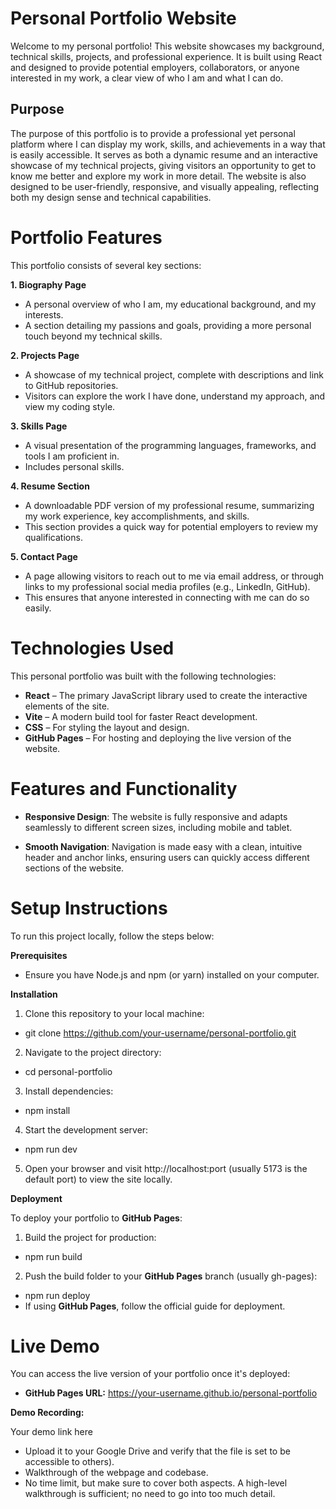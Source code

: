 # Personal Portfolio Website
Welcome to my personal portfolio! This website showcases my background, technical skills, projects, and professional experience. It is built using React and designed to provide potential employers, collaborators, or anyone interested in my work, a clear view of who I am and what I can do.
## Purpose
The purpose of this portfolio is to provide a professional yet personal platform where I can display my work, skills, and achievements in a way that is easily accessible. It serves as both a dynamic resume and an interactive showcase of my technical projects, giving visitors an opportunity to get to know me better and explore my work in more detail. The website is also designed to be user-friendly, responsive, and visually appealing, reflecting both my design sense and technical capabilities.




# Portfolio Features

This portfolio consists of several key sections:

**1. Biography Page**
* A personal overview of who I am, my educational background, and my interests.
* A section detailing my passions and goals, providing a more personal touch beyond my technical skills.

**2. Projects Page**
* A showcase of my technical project, complete with descriptions and link to GitHub repositories.
* Visitors can explore the work I have done, understand my approach, and view my coding style.

**3. Skills Page**
* A visual presentation of the programming languages, frameworks, and tools I am proficient in.
* Includes personal skills.

**4. Resume Section**
* A downloadable PDF version of my professional resume, summarizing my work experience, key accomplishments, and skills.
* This section provides a quick way for potential employers to review my qualifications.

**5. Contact Page**
* A page allowing visitors to reach out to me via email address, or through links to my professional social media profiles (e.g., LinkedIn, GitHub).
* This ensures that anyone interested in connecting with me can do so easily.

# Technologies Used
This personal portfolio was built with the following technologies:

* **React** – The primary JavaScript library used to create the interactive elements of the site.
* **Vite** – A modern build tool for faster React development.
* **CSS** – For styling the layout and design.
* **GitHub Pages** – For hosting and deploying the live version of the website.

# Features and Functionality
* **Responsive Design**: The website is fully responsive and adapts seamlessly to different screen sizes, including mobile and tablet.

* **Smooth Navigation**: Navigation is made easy with a clean, intuitive header and anchor links, ensuring users can quickly access different sections of the website.

# Setup Instructions
To run this project locally, follow the steps below:

**Prerequisites**

* Ensure you have Node.js and npm (or yarn) installed on your computer.


**Installation**

1. Clone this repository to your local machine:
- git clone https://github.com/your-username/personal-portfolio.git

2. Navigate to the project directory:
- cd personal-portfolio
3. Install dependencies:
- npm install
4. Start the development server:
- npm run dev
5. Open your browser and visit http://localhost:port (usually 5173 is the default port) to view the site locally.

  
**Deployment**

To deploy your portfolio to **GitHub Pages**:

1. Build the project for production:
- npm run build
2. Push the build folder to your **GitHub Pages** branch (usually gh-pages):
- npm run deploy
- If using **GitHub Pages**, follow the official guide for deployment.



# Live Demo
You can access the live version of your portfolio once it's deployed:

* **GitHub Pages URL:**
https://your-username.github.io/personal-portfolio


**Demo Recording:**

Your demo link here

- Upload it to your Google Drive and verify that the file is set to be accessible to others).
- Walkthrough of the webpage and codebase.
- No time limit, but make sure to cover both aspects. A high-level walkthrough is sufficient; no need to go into too much detail.
